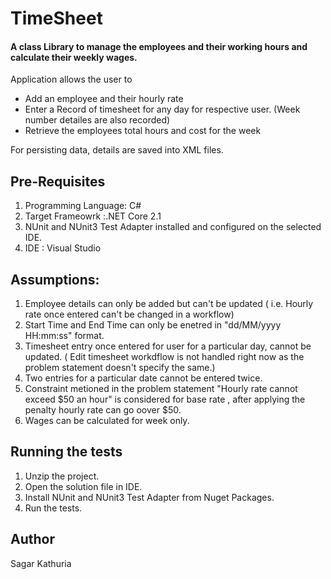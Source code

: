 # TimeSheet
#### A class Library to manage the employees and their working hours and calculate their weekly wages. 


Application allows the user to 

* Add an employee and their hourly rate
* Enter a Record of timesheet for any day for respective user. (Week number detailes are also recorded)
* Retrieve the employees total hours and cost for the week

For persisting data, details are saved into XML files.

## Pre-Requisites

1. Programming Language: C#
2. Target Frameowrk :.NET Core 2.1
3. NUnit and NUnit3 Test Adapter installed and configured on the selected IDE. 
4. IDE : Visual Studio

## Assumptions:

1. Employee details can only be added but can't be updated ( i.e. Hourly rate once entered can't be changed in a workflow)
2. Start Time and End Time can only be enetred in "dd/MM/yyyy HH:mm:ss" format.
3. Timesheet entry once entered for user for a particular day, cannot be updated. ( Edit timesheet workdflow is not handled right now as the problem statement doesn't specify the same.) 
4. Two entries for a particular date cannot be entered twice.
5. Constraint metioned in the problem statement "Hourly rate cannot exceed $50 an hour" is considered for base rate , after applying the penalty hourly rate can go oover $50.
6. Wages can be calculated for week only.


## Running the tests 
1. Unzip the project.
2. Open the solution file in IDE.
3. Install NUnit and NUnit3 Test Adapter from Nuget Packages.
4. Run the tests.


## Author
Sagar Kathuria
